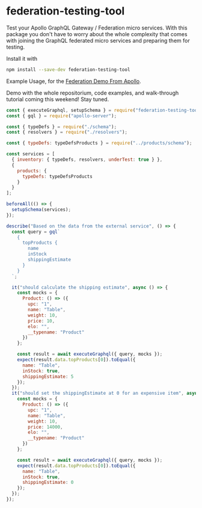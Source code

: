 # federation-testing-tool
Test your Apollo GraphQL Gateway / Federation micro services. With this package you don't have to worry about the whole complexity that comes with joining the GraphQL federated micro services and preparing them for testing. 

Install it with 
```bash 
npm install --save-dev federation-testing-tool
```

Example Usage, for the [Federation Demo From Apollo](https://github.com/apollographql/federation-demo).

Demo with the whole repositorium, code examples, and walk-through tutorial coming this weekend! Stay tuned.

```javascript
const { executeGraphql, setupSchema } = require("federation-testing-tool");
const { gql } = require("apollo-server");

const { typeDefs } = require("./schema");
const { resolvers } = require("./resolvers");

const { typeDefs: typeDefsProducts } = require("../products/schema");

const services = [
  { inventory: { typeDefs, resolvers, underTest: true } },
  {
    products: {
      typeDefs: typeDefsProducts
    }
  }
];

beforeAll(() => {
  setupSchema(services);
});

describe("Based on the data from the external service", () => {
  const query = gql`
    {
      topProducts {
        name
        inStock
        shippingEstimate
      }
    }
  `;

  it("should calculate the shipping estimate", async () => {
    const mocks = {
      Product: () => ({
        upc: "1",
        name: "Table",
        weight: 10,
        price: 10,
        elo: "",
        __typename: "Product"
      })
    };

    const result = await executeGraphql({ query, mocks });
    expect(result.data.topProducts[0]).toEqual({
      name: "Table",
      inStock: true,
      shippingEstimate: 5
    });
  });
  it("should set the shippingEstimate at 0 for an expensive item", async () => {
    const mocks = {
      Product: () => ({
        upc: "1",
        name: "Table",
        weight: 10,
        price: 14000,
        elo: "",
        __typename: "Product"
      })
    };

    const result = await executeGraphql({ query, mocks });
    expect(result.data.topProducts[0]).toEqual({
      name: "Table",
      inStock: true,
      shippingEstimate: 0
    });
  });
});

```

